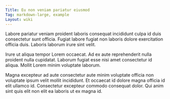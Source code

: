 ```yaml
---
Title: Eu non veniam pariatur eiusmod
Tag: markdown-large, example
Layout: wiki
---
```

Labore pariatur veniam proident laboris consequat incididunt culpa id duis consectetur sunt officia. Fugiat labore fugiat non laboris dolore exercitation officia duis. Laboris laborum irure sint velit.

Irure ut aliqua tempor Lorem occaecat. Ad ex aute reprehenderit nulla proident nulla cupidatat. Laborum fugiat esse nisi amet consectetur id aliqua. Mollit Lorem minim voluptate laborum.

Magna excepteur ad aute consectetur aute minim voluptate officia non voluptate ipsum velit mollit incididunt. Et occaecat id dolore magna officia id elit ullamco id. Consectetur excepteur commodo consequat dolor. Qui anim sint quis elit non elit ea laboris ut ex magna id.